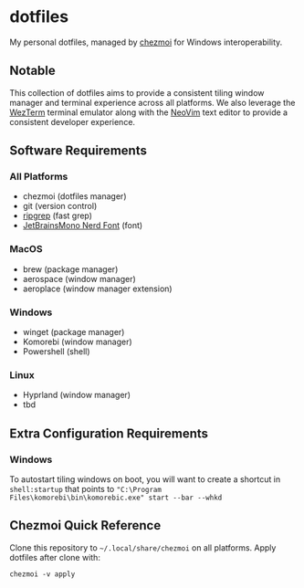 # dotfiles

My personal dotfiles, managed by [chezmoi](https://github.com/twpayne/chezmoi)
for Windows interoperability.

## Notable

This collection of dotfiles aims to provide a consistent tiling window manager
and terminal experience across all platforms. We also leverage the [WezTerm](https://wezterm.com/)
terminal emulator along with the [NeoVim](https://neovim.io/) text editor to
provide a consistent developer experience.

## Software Requirements

### All Platforms

- chezmoi (dotfiles manager)
- git (version control)
- [ripgrep](https://github.com/BurntSushi/ripgrep#installation) (fast grep)
- [JetBrainsMono Nerd Font](https://github.com/ryanoasis/nerd-fonts/releases/download/v3.3.0/JetBrainsMono.zip) (font)

### MacOS

- brew (package manager)
- aerospace (window manager)
- aeroplace (window manager extension)

### Windows

- winget (package manager)
- Komorebi (window manager)
- Powershell (shell)

### Linux

- Hyprland (window manager)
- tbd

## Extra Configuration Requirements

### Windows
To autostart tiling windows on boot, you will want to create a shortcut in
`shell:startup` that points to `"C:\Program Files\komorebi\bin\komorebic.exe" start --bar --whkd`

## Chezmoi Quick Reference

Clone this repository to `~/.local/share/chezmoi` on all platforms. Apply
dotfiles after clone with:

```shell
chezmoi -v apply
```

